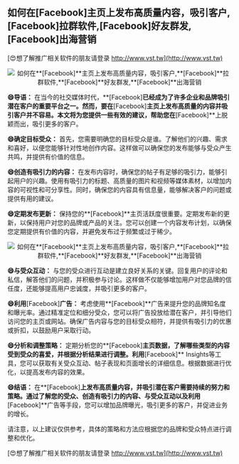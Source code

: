 ## **如何在**[Facebook]**主页上发布高质量内容，吸引客户,**[Facebook]**拉群软件,**[Facebook]**好友群发,**[Facebook]**出海营销**

[😍想了解推广相关软件的朋友请登录 http://www.vst.tw](http://www.vst.tw)

 <center><img src="https://vst.tw/MP4/tuiguang/png/5.png" alt="如何在**[Facebook]**主页上发布高质量内容，吸引客户,**[Facebook]**拉群软件,**[Facebook]**好友群发,**[Facebook]**出海营销"></center>

**😄导语：**
在当今的社交媒体时代，**[Facebook]**已经成为了许多企业和品牌吸引潜在客户的重要平台之一。然而，要在**[Facebook]**主页上发布高质量的内容并吸引客户并不容易。本文将为您提供一些有效的建议，帮助您在**[Facebook]**上脱颖而出，吸引更多的客户。

**😄确定目标受众：**
首先，您需要明确您的目标受众是谁。了解他们的兴趣、需求和喜好，以便您能够针对性地创作内容。这样做可以确保您的发布能够与受众产生共鸣，并提供有价值的信息。

**😄创造有吸引力的内容：**
在发布内容时，确保您的帖子有足够的吸引力，能够引起用户的兴趣。使用有吸引力的标题、高质量的图片和视频等媒体素材，以增加内容的可视性和可分享性。同时，确保您的内容具有信息量，能够解决客户的问题或提供有用的建议。

**😄定期发布更新：**
保持您的**[Facebook]**主页活跃度很重要。定期发布新的更新，以保持用户对您的品牌或产品的关注。您可以创建一个内容发布计划，以确保您定期提供有价值的内容，并避免发布过于频繁或过于稀少。

 <center><img src="https://vst.tw/MP4/tuiguang/png/8.png" alt="如何在**[Facebook]**主页上发布高质量内容，吸引客户,**[Facebook]**拉群软件,**[Facebook]**好友群发,**[Facebook]**出海营销"></center>

**😄与受众互动：**
与您的受众进行互动是建立良好关系的关键。回复用户的评论和私信，解答他们的问题，并积极参与讨论。这样做不仅能够增加用户对您品牌的信任度，还能够提高用户忠诚度，并吸引更多的客户。

**😄利用**[Facebook]**广告：**
考虑使用**[Facebook]**广告来提升您的品牌知名度和曝光率。通过精准定位和细分受众，您可以将广告投放给潜在客户，并引导他们访问您的主页或网站。确保广告内容与您的目标受众相符，并提供有吸引力的优惠或折扣，以鼓励用户采取行动。

**😄分析和调整策略：**
定期分析您的**[Facebook]**主页数据，了解哪些类型的内容受到受众的喜爱，并根据分析结果进行调整。利用**[Facebook]** Insights等工具，您可以获取有关受众互动、帖子表现和页面增长的详细信息。根据数据进行优化，以提高发布内容的效果。

**😄结语：**
在**[Facebook]**上发布高质量内容，并吸引潜在客户需要持续的努力和策略。通过了解您的受众、创造有吸引力的内容、与受众互动以及利用**[Facebook]**广告等手段，您可以增加品牌曝光，吸引更多的客户，并促进业务的增长。

请注意，以上建议仅供参考，具体的策略和方法应根据您的品牌和受众特点进行调整和优化。

[😍想了解推广相关软件的朋友请登录 http://www.vst.tw](http://www.vst.tw)



